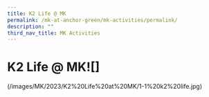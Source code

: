 ```yaml
---
title: K2 Life @ MK
permalink: /mk-at-anchor-green/mk-activities/permalink/
description: ""
third_nav_title: MK Activities
---
```

# K2 Life @ MK![]

(/images/MK/2023/K2%20Life%20at%20MK/1-1%20k2%20life.jpg)